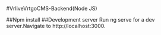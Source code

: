 #VrliveVrtgoCMS-Backend(Node JS)

##Npm install
##Development server
Run ng serve for a dev server.Navigate to http://localhost:3000.
